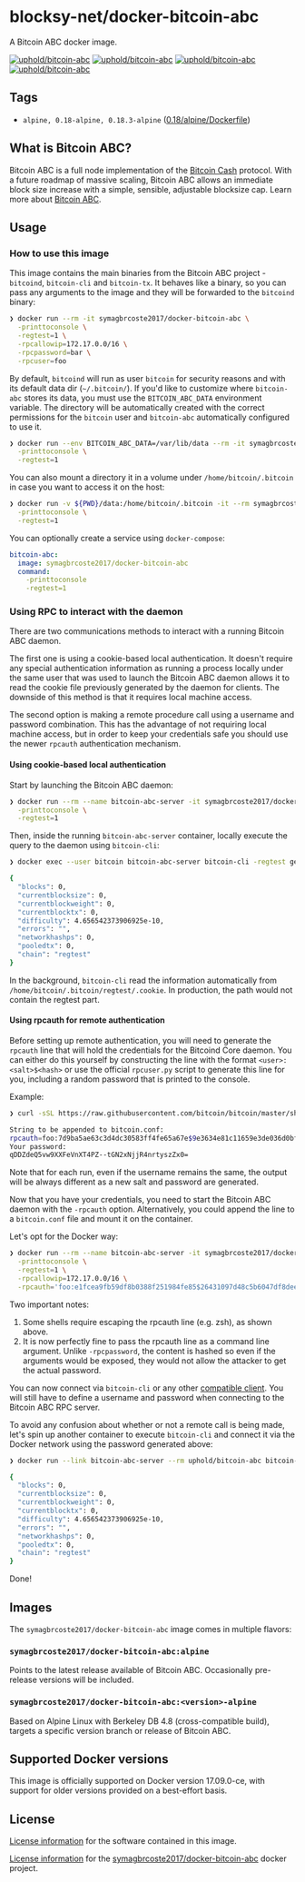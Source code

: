 # blocksy-net/docker-bitcoin-abc

A Bitcoin ABC docker image.

[![uphold/bitcoin-abc][docker-pulls-image]][docker-hub-url] [![uphold/bitcoin-abc][docker-stars-image]][docker-hub-url] [![uphold/bitcoin-abc][docker-size-image]][docker-hub-url] [![uphold/bitcoin-abc][docker-layers-image]][docker-hub-url]

## Tags
- `alpine, 0.18-alpine, 0.18.3-alpine` ([0.18/alpine/Dockerfile](https://github.com/blocksy-net/docker-bitcoin-abc/blob/master/0.18/alpine/Dockerfile))

## What is Bitcoin ABC?

Bitcoin ABC is a full node implementation of the [Bitcoin Cash](https://www.bitcoincash.org) protocol. With a future roadmap of massive scaling, Bitcoin ABC allows an immediate block size increase with a simple, sensible, adjustable blocksize cap. Learn more about [Bitcoin ABC](https://www.bitcoinabc.org).

## Usage

### How to use this image

This image contains the main binaries from the Bitcoin ABC project - `bitcoind`, `bitcoin-cli` and `bitcoin-tx`. It behaves like a binary, so you can pass any arguments to the image and they will be forwarded to the `bitcoind` binary:

```sh
❯ docker run --rm -it symagbrcoste2017/docker-bitcoin-abc \
  -printtoconsole \
  -regtest=1 \
  -rpcallowip=172.17.0.0/16 \
  -rpcpassword=bar \
  -rpcuser=foo
```

By default, `bitcoind` will run as user `bitcoin` for security reasons and with its default data dir (`~/.bitcoin/`). If you'd like to customize where `bitcoin-abc` stores its data, you must use the `BITCOIN_ABC_DATA` environment variable. The directory will be automatically created with the correct permissions for the `bitcoin` user and `bitcoin-abc` automatically configured to use it.

```sh
❯ docker run --env BITCOIN_ABC_DATA=/var/lib/data --rm -it symagbrcoste2017/docker-bitcoin-abc \
  -printtoconsole \
  -regtest=1
```

You can also mount a directory it in a volume under `/home/bitcoin/.bitcoin` in case you want to access it on the host:

```sh
❯ docker run -v ${PWD}/data:/home/bitcoin/.bitcoin -it --rm symagbrcoste2017/docker-bitcoin-abc \
  -printtoconsole \
  -regtest=1
```

You can optionally create a service using `docker-compose`:

```yml
bitcoin-abc:
  image: symagbrcoste2017/docker-bitcoin-abc
  command:
    -printtoconsole
    -regtest=1
```

### Using RPC to interact with the daemon

There are two communications methods to interact with a running Bitcoin ABC daemon.

The first one is using a cookie-based local authentication. It doesn't require any special authentication information as running a process locally under the same user that was used to launch the Bitcoin ABC daemon allows it to read the cookie file previously generated by the daemon for clients. The downside of this method is that it requires local machine access.

The second option is making a remote procedure call using a username and password combination. This has the advantage of not requiring local machine access, but in order to keep your credentials safe you should use the newer `rpcauth` authentication mechanism.

#### Using cookie-based local authentication

Start by launching the Bitcoin ABC daemon:

```sh
❯ docker run --rm --name bitcoin-abc-server -it symagbrcoste2017/docker-bitcoin-abc \
  -printtoconsole \
  -regtest=1
```

Then, inside the running `bitcoin-abc-server` container, locally execute the query to the daemon using `bitcoin-cli`:

```sh
❯ docker exec --user bitcoin bitcoin-abc-server bitcoin-cli -regtest getmininginfo

{
  "blocks": 0,
  "currentblocksize": 0,
  "currentblockweight": 0,
  "currentblocktx": 0,
  "difficulty": 4.656542373906925e-10,
  "errors": "",
  "networkhashps": 0,
  "pooledtx": 0,
  "chain": "regtest"
}
```

In the background, `bitcoin-cli` read the information automatically from `/home/bitcoin/.bitcoin/regtest/.cookie`. In production, the path would not contain the regtest part.

#### Using rpcauth for remote authentication

Before setting up remote authentication, you will need to generate the `rpcauth` line that will hold the credentials for the Bitcoind Core daemon. You can either do this yourself by constructing the line with the format `<user>:<salt>$<hash>` or use the official `rpcuser.py` script to generate this line for you, including a random password that is printed to the console.

Example:

```sh
❯ curl -sSL https://raw.githubusercontent.com/bitcoin/bitcoin/master/share/rpcuser/rpcuser.py | python - <username>

String to be appended to bitcoin.conf:
rpcauth=foo:7d9ba5ae63c3d4dc30583ff4fe65a67e$9e3634e81c11659e3de036d0bf88f89cd169c1039e6e09607562d54765c649cc
Your password:
qDDZdeQ5vw9XXFeVnXT4PZ--tGN2xNjjR4nrtyszZx0=
```

Note that for each run, even if the username remains the same, the output will be always different as a new salt and password are generated.

Now that you have your credentials, you need to start the Bitcoin ABC daemon with the `-rpcauth` option. Alternatively, you could append the line to a `bitcoin.conf` file and mount it on the container.

Let's opt for the Docker way:

```sh
❯ docker run --rm --name bitcoin-abc-server -it symagbrcoste2017/docker-bitcoin-abc \
  -printtoconsole \
  -regtest=1 \
  -rpcallowip=172.17.0.0/16 \
  -rpcauth='foo:e1fcea9fb59df8b0388f251984fe85$26431097d48c5b6047df8dee64f387f63835c01a2a463728ad75087d0133b8e6'
```

Two important notes:

1. Some shells require escaping the rpcauth line (e.g. zsh), as shown above.
2. It is now perfectly fine to pass the rpcauth line as a command line argument. Unlike `-rpcpassword`, the content is hashed so even if the arguments would be exposed, they would not allow the attacker to get the actual password.

You can now connect via `bitcoin-cli` or any other [compatible client](https://github.com/uphold/bitcoin-abc). You will still have to define a username and password when connecting to the Bitcoin ABC RPC server.

To avoid any confusion about whether or not a remote call is being made, let's spin up another container to execute `bitcoin-cli` and connect it via the Docker network using the password generated above:

```sh
❯ docker run --link bitcoin-abc-server --rm uphold/bitcoin-abc bitcoin-cli -rpcconnect=bitcoin-abc-server -regtest -rpcuser=foo -rpcpassword='j1DuzF7QRUp-iSXjgewO9T_WT1Qgrtz_XWOHCMn_O-Y=' getmininginfo

{
  "blocks": 0,
  "currentblocksize": 0,
  "currentblockweight": 0,
  "currentblocktx": 0,
  "difficulty": 4.656542373906925e-10,
  "errors": "",
  "networkhashps": 0,
  "pooledtx": 0,
  "chain": "regtest"
}
```

Done!

## Images

The `symagbrcoste2017/docker-bitcoin-abc` image comes in multiple flavors:

### `symagbrcoste2017/docker-bitcoin-abc:alpine`

Points to the latest release available of Bitcoin ABC. Occasionally pre-release versions will be included.

### `symagbrcoste2017/docker-bitcoin-abc:<version>-alpine`

Based on Alpine Linux with Berkeley DB 4.8 (cross-compatible build), targets a specific version branch or release of Bitcoin ABC.

## Supported Docker versions

This image is officially supported on Docker version 17.09.0-ce, with support for older versions provided on a best-effort basis.

## License

[License information](https://github.com/Bitcoin-ABC/bitcoin-abc/blob/master/COPYING) for the software contained in this image.

[License information](https://github.com/blocksy-net/docker-bitcoin-abc/blob/master/LICENSE) for the [symagbrcoste2017/docker-bitcoin-abc][docker-hub-url] docker project.

[docker-hub-url]: https://hub.docker.com/r/symagbrcoste2017/docker-bitcoin-abc
[docker-layers-image]: https://img.shields.io/imagelayers/layers/uphold/bitcoin-abc/latest.svg?style=flat-square
[docker-pulls-image]: https://img.shields.io/docker/pulls/uphold/bitcoin-abc.svg?style=flat-square
[docker-size-image]: https://img.shields.io/imagelayers/image-size/uphold/bitcoin-abc/latest.svg?style=flat-square
[docker-stars-image]: https://img.shields.io/docker/stars/uphold/bitcoin-abc.svg?style=flat-square
